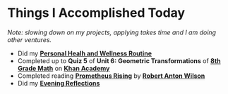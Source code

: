 # Things I Accomplished Today

_Note: slowing down on my projects, applying takes time and I am doing other ventures._

- Did my **[Personal Healh and Wellness Routine](../../routines/2024/personal-health-and-wellness-routine/personal-health-and-wellness-routine-2024-week-14.md)**
- Completed up to **Quiz 5** of **Unit 6: Geometric Transformations** of **[8th Grade Math](https://www.khanacademy.org/math/cc-eighth-grade-math)** on **[Khan Academy](https://www.khanacademy.org)**
- Completed reading **[Prometheus Rising](https://www.goodreads.com/book/show/28597.Prometheus_Rising)** by **[Robert Anton Wilson](https://www.goodreads.com/author/show/2918.Robert_Anton_Wilson)**
- Did my **[Evening Reflections](../../routines/evening-reflections.md)**
